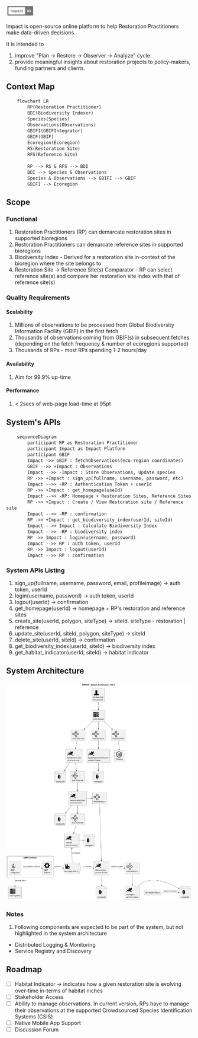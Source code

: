 <img src="impact.png" alt="impact" width="15%"/>

Impact is open-source online platform to help Restoration Practitioners make data-driven decisions. 

It is intended to
1. improve "Plan -> Restore -> Observer -> Analyze" cycle.
2. provide meaningful insights about restoration projects to policy-makers, funding partners and clients.

## Context Map
```mermaid
    flowchart LR
        RP(Restoration Practitioner)
        BDI(Biodiversity Indexer)
        Species(Species)
        Observations(Observations)
        GBIFI(GBIFIntegrator)
        GBIF(GBIF)
        Ecoregion(Ecoregion)
        RS(Restoration Site)
        RFS(Reference Site)
        
        RP --> RS & RFS --> BDI
        BDI --> Species & Observations
        Species & Observations --> GBIFI --> GBIF
        GBIFI --> Ecoregion            
```


## Scope
### Functional
1. Restoration Practitioners (RP) can demarcate restoration sites in supported bioregions
2. Restoration Practitioners can demarcate reference sites in supported bioregions
3. Biodiversity Index - Derived for a restoration site in-context of the bioregion where the site belongs to
4. Restoration Site -> Reference Site(s) Comparator - RP can select reference site(s) and compare her restoration site index with that of reference site(s)

### Quality Requirements
#### Scalability
1. Millions of observations to be processed from Global Biodiversity Information Facility (GBIF) in the first fetch
2. Thousands of observations coming from GBIF(s) in subsequent fetches (depending on the fetch frequency & number of ecoregions supported)
3. Thousands of RPs - most RPs spending 1-2 hours/day

#### Availability
1. Aim for 99.9% up-time

#### Performance
1. < 2secs of web-page load-time at 95pt

## System's APIs
```mermaid
    sequenceDiagram
        participant RP as Restoration Practitioner
        participant Impact as Impact Platform
        participant GBIF
        Impact ->> GBIF : fetchObservations(eco-region coordinates)
        GBIF -->> +Impact : Observations
        Impact -->> -Impact : Store Observations, Update species
        RP ->> +Impact : sign_up(fullname, username, password, etc)
        Impact -->> -RP : Authentication Token + userId
        RP ->> +Impact : get_homepage(useId)
        Impact -->> -RP: Homepage + Restoration Sites, Reference Sites
        RP ->> +Impact : Create / View Restoration site / Reference site
        Impact -->> -RP : confirmation
        RP ->> +Impact : get_biodiversity_index(userId, siteId)
        Impact -->> Impact : Calculate Biodiversity Index
        Impact -->> -RP : biodiversity index
        RP ->> Impact : login(username, password)
        Impact -->> RP : auth token, userId
        RP ->> Impact : logout(userId)
        Impact -->> RP : confirmation             
```

### System APIs Listing
1. sign_up(fullname, username, password, email, profileimage) -> auth token, userId
2. login(username, password) -> auth token, userId
3. logout(userId) -> confirmation
4. get_homepage(userId) -> homepage + RP's restoration and reference sites
5. create_site(userId, polygon, siteType) -> siteId. siteType - restoration | reference
6. update_site(userId, siteId, polygon, siteType) -> siteId
7. delete_site(userId, siteId) -> confirmation
8. get_biodiversity_index(userId, siteId) -> biodiversity index
9. get_habitat_indicator(userId, siteId) -> habitat indicator

## System Architecture
![System Architecture!](System_Architecture-IMPACT___System_Architecture__V0_1_.png)

### Notes
1. Following components are expected to be part of the system, but not highlighted in the system architecture
- Distributed Logging & Monitoring
- Service Registry and Discovery

## Roadmap
- [ ] Habitat Indicator -> indicates how a given restoration site is evolving over-time in-terms of habitat niches
- [ ] Stakeholder Access
- [ ] Ability to manage observations. In current version, RPs have to manage their observations at the supported Crowdsourced Species Identification Systems (CSIS)
- [ ] Native Mobile App Support
- [ ] Discussion Forum
